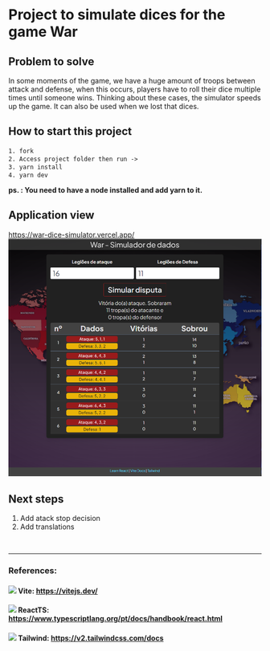 # Project to simulate dices for the game War
## Problem to solve

In some moments of the game, we have a huge amount of troops between attack and defense,
when this occurs, players have to roll their dice multiple times until someone wins.
Thinking about these cases, the simulator speeds up the game.
It can also be used when we lost that dices.

## How to start this project
```
1. fork
2. Access project folder then run ->
3. yarn install
4. yarn dev
```
**ps. : You need to have a node installed and add yarn to it.** 

## Application view
https://war-dice-simulator.vercel.app/
<img src="./src/images/war_dice_simulator_app.png"/>

## Next steps
1. Add atack stop decision
2. Add translations

<br />
<hr />

### References:
#### <img src="https://vitejs.dev/logo.svg" width="24"/> Vite: https://vitejs.dev/ 

#### <img src="https://cdn.worldvectorlogo.com/logos/typescript-2.svg" width="24"/> ReactTS: https://www.typescriptlang.org/pt/docs/handbook/react.html
#### <img src="https://v2.tailwindcss.com/_next/static/media/tailwindcss-mark.cb8046c163f77190406dfbf4dec89848.svg" width="24"/> Tailwind: https://v2.tailwindcss.com/docs
